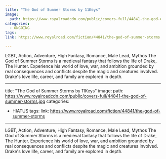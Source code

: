 ```yaml
---
title: "The God of Summer Storms by 11Keys"
image:
  path: https://www.royalroadcdn.com/public/covers-full/44841-the-god-of-summer-storms.jpg
categories:
  - ONGOING
tags:
link: https://www.royalroad.com/fiction/44841/the-god-of-summer-storms

---
```

LGBT, Action, Adventure, High Fantasy, Romance, Male Lead, Mythos
The God of Summer Storms is a medieval fantasy that follows the life of Drake, The Hunter. Experience his world of love, war, and ambition grounded by real consequences and conflicts despite the magic and creatures involved. Drake's love life, career, and family are explored in depth.

---
title: "The God of Summer Storms by 11Keys"
image:
  path: https://www.royalroadcdn.com/public/covers-full/44841-the-god-of-summer-storms.jpg
categories:
  - HIATUS
tags:
link: https://www.royalroad.com/fiction/44841/the-god-of-summer-storms

---
LGBT, Action, Adventure, High Fantasy, Romance, Male Lead, Mythos
The God of Summer Storms is a medieval fantasy that follows the life of Drake, The Hunter. Experience his world of love, war, and ambition grounded by real consequences and conflicts despite the magic and creatures involved. Drake's love life, career, and family are explored in depth.

